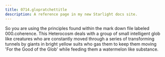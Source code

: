 ```yaml
---
title: 0714.glopratchettitle
description: A reference page in my new Starlight docs site.
---
```

So you are using the principles found within the mark down file labeled 000.coherence. 
This Heterocosm deals with a group of small intelligent glob like creatures 
who are constantly moved through a series of transforming tunnels 
by giants in bright yellow suits who gas them to keep them moving 
'For the Good of the Glob' while feeding them a watermelon like substance.